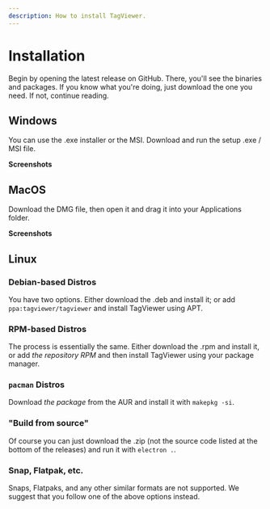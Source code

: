 ```yaml
---
description: How to install TagViewer.
---
```


# Installation

Begin by opening the latest release on GitHub. There, you'll see the binaries and packages. If you know what you're doing, just download the one you need. If not, continue reading.

## Windows

You can use the .exe installer or the MSI. Download and run the setup .exe / MSI file.

**Screenshots**

## MacOS

Download the DMG file, then open it and drag it into your Applications folder.

**Screenshots**

## Linux

### Debian-based Distros

You have two options. Either download the .deb and install it; or add `ppa:tagviewer/tagviewer` and install TagViewer using APT.

### RPM-based Distros

The process is essentially the same. Either download the .rpm and install it, or add _the repository RPM_ and then install TagViewer using your package manager.

### `pacman` Distros

Download _the package_ from the AUR and install it with `makepkg -si`.

### "Build from source"

Of course you can just download the .zip \(not the source code listed at the bottom of the releases\) and run it with `electron .`.

### Snap, Flatpak, etc.

Snaps, Flatpaks, and any other similar formats are not supported. We suggest that you follow one of the above options instead.

